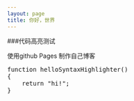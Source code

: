 ```yaml
---
layout: page
title: 你好，世界
---
```


###代码高亮测试

使用github Pages 制作自己博客

<pre class="brush: js;">
function helloSyntaxHighlighter()
{
	return "hi!";
}
</pre>
